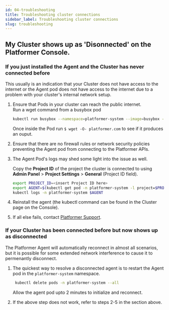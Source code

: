 ```yaml
---
id: 04-troubleshooting
title: Troubleshooting cluster connections
sidebar_label: Troubleshooting cluster connections
slug: troubleshooting
---
```


## My Cluster shows up as 'Disonnected' on the Platformer Console.

### If you just installed the Agent and the Cluster has never connected before

This usually is an indication that your Cluster does not have access to the internet or the Agent pod does not have access to the internet due to a problem with your cluster's internal network setup.

1. Ensure that Pods in your cluster can reach the public internet.<br/>
   Run a wget command from a busybox pod<br/>

    ```bash
    kubectl run busybox --namespace=platformer-system --image=busybox --restart=Never --rm -it -- sh
    ```

    Once inside the Pod run `$ wget -O- platformer.com` to see if it produces an ouput.

2. Ensure that there are no firewall rules or network security policies preventing the Agent pod from connecting to the Platformer APIs.

3. The Agent Pod's logs may shed some light into the issue as well. <br/>

    Copy the **Project ID** of the project the cluster is connected to using **Admin Panel** > **Project Settings** > **General** (Project ID field).

    ```bash
    export PROJECT_ID=<insert Project ID here>
    export AGENT=$(kubectl get pod -n platformer-system -l project=$PROJECT_ID --no-headers -o custom-columns=":metadata.name")
    kubectl logs -n platformer-system $AGENT
    ```

4. Reinstall the agent (the kubectl command can be found in the Cluster page on the Console).

5. If all else fails, contact [Platformer Support](https://platformer.atlassian.net/servicedesk/customer/portal/1).

### If your Cluster has been connected before but now shows up as disconnected

The Platformer Agent will automatically reconnect in almost all scenarios, but it is possible for some extended network interference to cause it to permenantly disconnect.

1. The quickest way to resolve a disconnected agent is to restart the Agent pod in the `platformer-system` namespace.

    ```bash
     kubectl delete pods -n platformer-system --all
    ```

    Allow the agent pod upto 2 minutes to initialize and reconnect.

2. If the above step does not work, refer to steps 2-5 in the section above.
